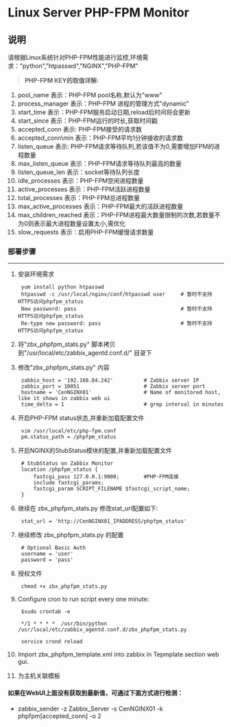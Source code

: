 Linux Server PHP-FPM Monitor
===

说明
----
请根据Linux系统针对PHP-FPM性能进行监控,环境需求："python","htpasswd","NGINX","PHP-FPM"

> **PHP-FPM KEY的取值详解:**

1. pool_name                        表示：PHP-FPM pool名称,默认为"www"
2. process_manager                  表示：PHP-FPM 进程的管理方式"dynamic"
3. start_time                       表示：PHP-FPM服务启动日期,reload后时间将会更新
4. start_since                      表示：PHP-FPM运行的时长,获取时间戳
5. accepted_conn                    表示: PHP-FPM接受的请求数
6. accepted_conn\min                表示：PHP-FPM平均1分钟接收的请求数
7. listen_queue                     表示: PHP-FPM请求等待队列,若该值不为0,需要增加FPM的进程数量
8. max_listen_queue                 表示：PHP-FPM请求等待队列最高的数量
9. listen_queue_len                 表示：socket等待队列长度
10. idle_processes                  表示：PHP-FPM空闲进程数量
11. active_processes                表示：PHP-FPM活跃进程数量
12. total_processes                 表示：PHP-FPM总进程数量
13. max_active_processes            表示：PHP-FPM最大的活跃进程数量
14. max_children_reached            表示：PHP-FPM进程最大数量限制的次数,若数量不为0则表示最大进程数量设置太小,需优化
15. slow_requests                   表示：启用PHP-FPM缓慢请求数量


### 部署步骤
----

1. 安装环境需求

		yum install python htpasswd
		htpasswd -c /usr/local/nginx/conf/htpasswd user		# 暂时不支持HTTPS访问phpfpm_status
		New password: pass									# 暂时不支持HTTPS访问phpfpm_status
		Re-type new password: pass							# 暂时不支持HTTPS访问phpfpm_status

2. 将"zbx_phpfpm_stats.py" 脚本拷贝到"/usr/local/etc/zabbix_agentd.conf.d/" 目录下

3. 修改"zbx_phpfpm_stats.py" 内容

		zabbix_host = '192.168.84.242'   		# Zabbix server IP
		zabbix_port = 10051                     # Zabbix server port
		hostname = 'CenNGINX01'   	            # Name of monitored host, like it shows in zabbix web ui
		time_delta = 1                          # grep interval in minutes

4. 开启PHP-FPM status状态,并重新加载配置文件

		vim /usr/local/etc/php-fpm.conf
		pm.status_path = /phpfpm_status
		
5. 开启NGINX的StubStatus模块的配置,并重新加载配置文件

		# StubStatus on Zabbix Monitor
		location /phpfpm_status {
			fastcgi_pass 127.0.0.1:9000;		#PHP-FPM连接
			include fastcgi_params;
			fastcgi_param SCRIPT_FILENAME $fastcgi_script_name;
		}

6. 继续在 zbx_phpfpm_stats.py 修改stat_url配置如下:

		stat_url = 'http://CenNGINX01_IPADDRESS/phpfpm_status'

7. 继续修改 zbx_phpfpm_stats.py 的配置

		# Optional Basic Auth
		username = 'user'
		password = 'pass'
		
8. 授权文件

		chmod +x zbx_phpfpm_stats.py
		
9. Configure cron to run script every one minute:

		$sudo crontab -e
		
		*/1 * * * *  /usr/bin/python /usr/local/etc/zabbix_agentd.conf.d/zbx_phpfpm_stats.py
		
		service crond reload

10. Import zbx_phpfpm_template.xml into zabbix in Tepmplate section web gui.

11. 为主机关联模板


#### 如果在WebUI上面没有获取到最新值，可通过下面方式进行检测：

* zabbix_sender -z Zabbix_Server -s CenNGINX01 -k phpfpm[accepted_conn] -o 2
